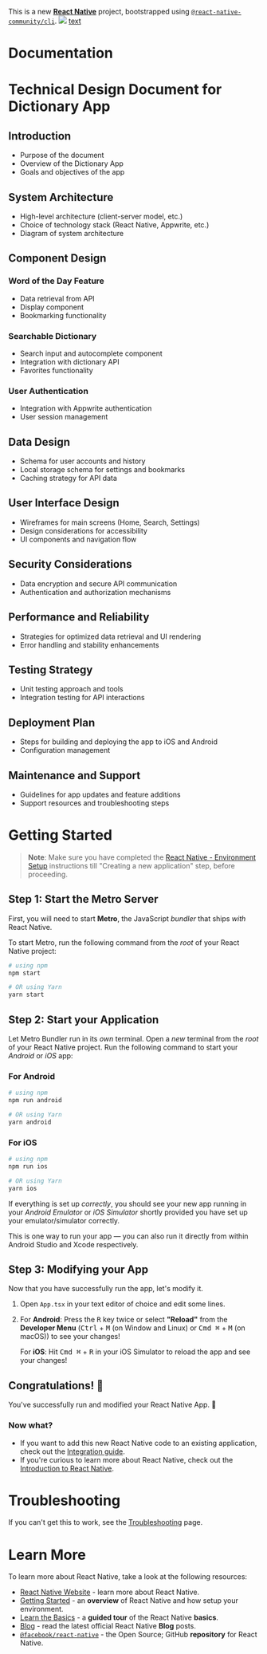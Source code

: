 This is a new [**React Native**](https://reactnative.dev) project, bootstrapped using [`@react-native-community/cli`](https://github.com/react-native-community/cli).
![
](diagram-export-5-6-2024-4_54_58-PM.png)
[text](document-export-5-6-2024-4_54_58-PM.md)

# Documentation
# 

# Technical Design Document for Dictionary App
## Introduction
- Purpose of the document
- Overview of the Dictionary App
- Goals and objectives of the app
## System Architecture
- High-level architecture (client-server model, etc.)
- Choice of technology stack (React Native, Appwrite, etc.)
- Diagram of system architecture
## Component Design
### Word of the Day Feature
- Data retrieval from API
- Display component
- Bookmarking functionality
### Searchable Dictionary
- Search input and autocomplete component
- Integration with dictionary API
- Favorites functionality
### User Authentication
- Integration with Appwrite authentication
- User session management
## Data Design
- Schema for user accounts and history
- Local storage schema for settings and bookmarks
- Caching strategy for API data
## User Interface Design
- Wireframes for main screens (Home, Search, Settings)
- Design considerations for accessibility
- UI components and navigation flow
## Security Considerations
- Data encryption and secure API communication
- Authentication and authorization mechanisms
## Performance and Reliability
- Strategies for optimized data retrieval and UI rendering
- Error handling and stability enhancements
## Testing Strategy
- Unit testing approach and tools
- Integration testing for API interactions
## Deployment Plan
- Steps for building and deploying the app to iOS and Android
- Configuration management
## Maintenance and Support
- Guidelines for app updates and feature additions
- Support resources and troubleshooting steps



# Getting Started

>**Note**: Make sure you have completed the [React Native - Environment Setup](https://reactnative.dev/docs/environment-setup) instructions till "Creating a new application" step, before proceeding.

## Step 1: Start the Metro Server

First, you will need to start **Metro**, the JavaScript _bundler_ that ships _with_ React Native.

To start Metro, run the following command from the _root_ of your React Native project:

```bash
# using npm
npm start

# OR using Yarn
yarn start
```

## Step 2: Start your Application

Let Metro Bundler run in its _own_ terminal. Open a _new_ terminal from the _root_ of your React Native project. Run the following command to start your _Android_ or _iOS_ app:

### For Android

```bash
# using npm
npm run android

# OR using Yarn
yarn android
```

### For iOS

```bash
# using npm
npm run ios

# OR using Yarn
yarn ios
```

If everything is set up _correctly_, you should see your new app running in your _Android Emulator_ or _iOS Simulator_ shortly provided you have set up your emulator/simulator correctly.

This is one way to run your app — you can also run it directly from within Android Studio and Xcode respectively.

## Step 3: Modifying your App

Now that you have successfully run the app, let's modify it.

1. Open `App.tsx` in your text editor of choice and edit some lines.
2. For **Android**: Press the <kbd>R</kbd> key twice or select **"Reload"** from the **Developer Menu** (<kbd>Ctrl</kbd> + <kbd>M</kbd> (on Window and Linux) or <kbd>Cmd ⌘</kbd> + <kbd>M</kbd> (on macOS)) to see your changes!

   For **iOS**: Hit <kbd>Cmd ⌘</kbd> + <kbd>R</kbd> in your iOS Simulator to reload the app and see your changes!

## Congratulations! :tada:

You've successfully run and modified your React Native App. :partying_face:

### Now what?

- If you want to add this new React Native code to an existing application, check out the [Integration guide](https://reactnative.dev/docs/integration-with-existing-apps).
- If you're curious to learn more about React Native, check out the [Introduction to React Native](https://reactnative.dev/docs/getting-started).

# Troubleshooting

If you can't get this to work, see the [Troubleshooting](https://reactnative.dev/docs/troubleshooting) page.

# Learn More

To learn more about React Native, take a look at the following resources:

- [React Native Website](https://reactnative.dev) - learn more about React Native.
- [Getting Started](https://reactnative.dev/docs/environment-setup) - an **overview** of React Native and how setup your environment.
- [Learn the Basics](https://reactnative.dev/docs/getting-started) - a **guided tour** of the React Native **basics**.
- [Blog](https://reactnative.dev/blog) - read the latest official React Native **Blog** posts.
- [`@facebook/react-native`](https://github.com/facebook/react-native) - the Open Source; GitHub **repository** for React Native.
